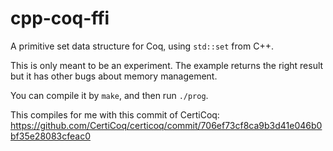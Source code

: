 # cpp-coq-ffi

A primitive set data structure for Coq, using `std::set` from C++.

This is only meant to be an experiment. The example returns the right result but it has other bugs about memory management.

You can compile it by `make`, and then run `./prog`.

This compiles for me with this commit of CertiCoq: https://github.com/CertiCoq/certicoq/commit/706ef73cf8ca9b3d41e046b0bf35e28083cfeac0
